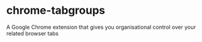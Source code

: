 chrome-tabgroups
================

A Google Chrome extension that gives you organisational control over your related browser tabs
